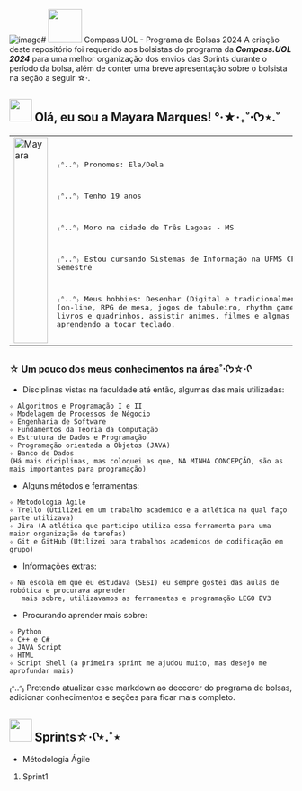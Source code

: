 ![image](https://github.com/user-attachments/assets/01a76c4b-63d3-43af-b085-258bba1b97d3)# <img width="60" height="60" src="https://i.pinimg.com/originals/73/69/6e/73696e022df7cd5cb3d999c6875361dd.gif"> Compass.UOL - Programa de Bolsas 2024
A criação deste repositório foi requerido aos bolsistas do programa da ***Compass.UOL 2024*** para uma melhor organização dos envios das Sprints durante o período da bolsa, além de conter uma breve apresentação sobre o bolsista na seção a seguir ☆‧.

## <img width="40" height="40" src="https://i.pinimg.com/originals/2f/c1/b8/2fc1b8f82e14172e3bcae39ca8c8ab33.gif"> Olá, eu sou a Mayara Marques! °‧★‧₊˚⋅ᡣ𐭩⋆.˚

<table style="table-layout: fixed; width: 100%;">
  <tr>
    <td class="image-container" style="width: 200px; height: 200px; overflow: auto;">
      <img src="https://github.com/user-attachments/assets/e692692e-0491-4e72-a35f-52145e7eb8c1" alt="Mayara" style="width: 100%; height: auto;">
    </td>
    <td>
      <pre>
        
  ₍ᐢ..ᐢ₎ Pronomes: Ela/Dela    
    
  ₍ᐢ..ᐢ₎ Tenho 19 anos
  
  ₍ᐢ..ᐢ₎ Moro na cidade de Três Lagoas - MS
  
  ₍ᐢ..ᐢ₎ Estou cursando Sistemas de Informação na UFMS CPTL II - 4º Semestre

  ₍ᐢ..ᐢ₎ Meus hobbies: Desenhar (Digital e tradicionalmente),
  jogar (on-line, RPG de mesa, jogos de tabuleiro, rhythm games...),
  ler mangás, livros e quadrinhos,
  assistir animes, filmes e algmas séries,
  estou aprendendo a tocar teclado.
     </pre>
    </td>
  </tr>
</table>

### ☆ Um pouco dos meus conhecimentos na área˚⋅ᡣ𐭩☆‧ᡣ
- Disciplinas vistas na faculdade até então, algumas das mais utilizadas:
```
✧ Algoritmos e Programação I e II
✧ Modelagem de Processos de Négocio
✧ Engenharia de Software
✧ Fundamentos da Teoria da Computação
✧ Estrutura de Dados e Programação
✧ Programação orientada a Objetos (JAVA)
✧ Banco de Dados
(Há mais diciplinas, mas coloquei as que, NA MINHA CONCEPÇÃO, são as mais importantes para programação)
```
- Alguns métodos e ferramentas:
```
✧ Metodologia Ágile
✧ Trello (Utilizei em um trabalho academico e a atlética na qual faço parte utilizava)
✧ Jira (A atlética que participo utiliza essa ferramenta para uma maior organização de tarefas)
✧ Git e GitHub (Utilizei para trabalhos academicos de codificação em grupo)
```
- Informações extras:
```
✧ Na escola em que eu estudava (SESI) eu sempre gostei das aulas de robótica e procurava aprender
   mais sobre, utilizavamos as ferramentas e programação LEGO EV3
```
- Procurando aprender mais sobre:
```
✧ Python
✧ C++ e C#
✧ JAVA Script
✧ HTML
✧ Script Shell (a primeira sprint me ajudou muito, mas desejo me aprofundar mais)
```

₍ᐢ..ᐢ₎ Pretendo atualizar esse markdown ao deccorer do programa de bolsas, adicionar conhecimentos e seções para ficar mais completo.

## <img width="40" height="40" src="https://i.pinimg.com/originals/44/d3/e4/44d3e4885b215238e1ca71c925ceea52.gif">  Sprints☆‧ᡣ⋆.˚⋆

- Métodologia Ágile
1. Sprint1
